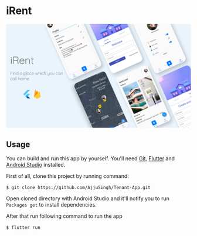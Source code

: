 <h1>iRent</h1>

<img src = "Final template.png"/>

## Usage

You can build and run this app by yourself. You'll need [Git](https://git-scm.com), [Flutter](https://flutter.dev/docs/get-started/install) and [Android Studio](https://developer.android.com/studio) installed.

First of all, clone this project by running command:

```
$ git clone https://github.com/AjjuSingh/Tenant-App.git
```

Open cloned directory with Android Studio and it'll notify you to run `Packages get` to install dependencies.

After that run following command to run the app
```
$ flutter run
```